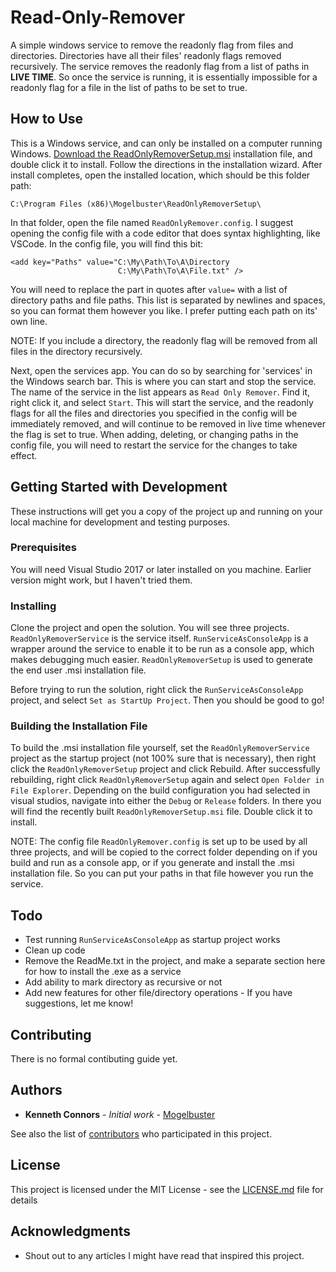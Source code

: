 # Read-Only-Remover

A simple windows service to remove the readonly flag from files and directories.  Directories have all their files' readonly flags removed recursively.  The service removes the readonly flag from a list of paths in **LIVE TIME**.  So once the service is running, it is essentially impossible for a readonly flag for a file in the list of paths to be set to true.

## How to Use

This is a Windows service, and can only be installed on a computer running Windows.  [Download the ReadOnlyRemoverSetup.msi](https://github.com/mogelbuster/Read-Only-Remover/raw/master/ReadOnlyRemoverSetup.msi) installation file, and double click it to install.  Follow the directions in the installation wizard.  After install completes, open the installed location, which should be this folder path:
```
C:\Program Files (x86)\Mogelbuster\ReadOnlyRemoverSetup\
```
In that folder, open the file named `ReadOnlyRemover.config`.  I suggest opening the config file with a code editor that does syntax highlighting, like VSCode.  In the config file, you will find this bit:
```
<add key="Paths" value="C:\My\Path\To\A\Directory
                        C:\My\Path\To\A\File.txt" />
```
You will need to replace the part in quotes after `value=` with a list of directory paths and file paths.  This list is separated by newlines and spaces, so you can format them however you like.  I prefer putting each path on its' own line.

NOTE: If you include a directory, the readonly flag will be removed from all files in the directory recursively.

Next, open the services app.  You can do so by searching for 'services' in the Windows search bar.  This is where you can start and stop the service.  The name of the service in the list appears as `Read Only Remover`.  Find it, right click it, and select `Start`.  This will start the service, and the readonly flags for all the files and directories you specified in the config will be immediately removed, and will continue to be removed in live time whenever the flag is set to true.  When adding, deleting, or changing paths in the config file, you will need to restart the service for the changes to take effect.

## Getting Started with Development

These instructions will get you a copy of the project up and running on your local machine for development and testing purposes.

### Prerequisites

You will need Visual Studio 2017 or later installed on you machine.  Earlier version might work, but I haven't tried them.

### Installing

Clone the project and open the solution.  You will see three projects.  `ReadOnlyRemoverService` is the service itself.  `RunServiceAsConsoleApp` is a wrapper around the service to enable it to be run as a console app, which makes debugging much easier.  `ReadOnlyRemoverSetup` is used to generate the end user .msi installation file.

Before trying to run the solution, right click the `RunServiceAsConsoleApp` project, and select `Set as StartUp Project`.  Then you should be good to go!  

### Building the Installation File

To build the .msi installation file yourself, set the `ReadOnlyRemoverService` project as the startup project (not 100% sure that is necessary), then right click the `ReadOnlyRemoverSetup` project and click Rebuild.  After successfully rebuilding, right click `ReadOnlyRemoverSetup` again and select `Open Folder in File Explorer`.  Depending on the build configuration you had selected in visual studios, navigate into either the `Debug` or `Release` folders.  In there you will find the recently built `ReadOnlyRemoverSetup.msi` file.  Double click it to install.

NOTE: The config file `ReadOnlyRemover.config` is set up to be used by all three projects, and will be copied to the correct folder depending on if you build and run as a console app, or if you generate and install the .msi installation file.  So you can put your paths in that file however you run the service.

## Todo

* Test running `RunServiceAsConsoleApp` as startup project works
* Clean up code
* Remove the ReadMe.txt in the project, and make a separate section here for how to install the .exe as a service
* Add ability to mark directory as recursive or not
* Add new features for other file/directory operations - If you have suggestions, let me know!

## Contributing

There is no formal contibuting guide yet.

## Authors

* **Kenneth Connors** - *Initial work* - [Mogelbuster](https://github.com/mogelbuster)

See also the list of [contributors](https://github.com/mogelbuster/Read-Only-Remover/contributors) who participated in this project.

## License

This project is licensed under the MIT License - see the [LICENSE.md](LICENSE) file for details

## Acknowledgments

* Shout out to any articles I might have read that inspired this project.
